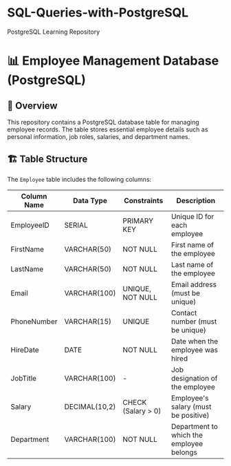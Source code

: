 # SQL-Queries-with-PostgreSQL
PostgreSQL Learning Repository
# 📊 Employee Management Database (PostgreSQL)

## 📌 Overview  
This repository contains a PostgreSQL database table for managing employee records. The table stores essential employee details such as personal information, job roles, salaries, and department names.  

## 🏗️ Table Structure  

The `Employee` table includes the following columns:

| Column Name  | Data Type         | Constraints                      | Description                           |
|-------------|------------------|---------------------------------|---------------------------------------|
| EmployeeID  | SERIAL           | PRIMARY KEY                     | Unique ID for each employee          |
| FirstName   | VARCHAR(50)      | NOT NULL                         | First name of the employee           |
| LastName    | VARCHAR(50)      | NOT NULL                         | Last name of the employee            |
| Email       | VARCHAR(100)     | UNIQUE, NOT NULL                 | Email address (must be unique)       |
| PhoneNumber | VARCHAR(15)      | UNIQUE                           | Contact number (must be unique)      |
| HireDate    | DATE             | NOT NULL                         | Date when the employee was hired     |
| JobTitle    | VARCHAR(100)     | -                                | Job designation of the employee      |
| Salary      | DECIMAL(10,2)    | CHECK (Salary > 0)               | Employee's salary (must be positive) |
| Department  | VARCHAR(100)     | NOT NULL                         | Department to which the employee belongs |
